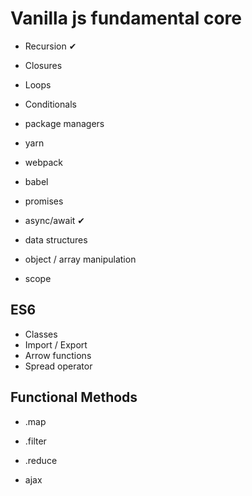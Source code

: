 # Vanilla js fundamental core

- Recursion ✔
- Closures
- Loops
- Conditionals


- package managers
- yarn
- webpack
- babel

- promises
- async/await ✔
- data structures
- object / array manipulation
- scope

## ES6

- Classes
- Import / Export
- Arrow functions
- Spread operator

## Functional Methods 

- .map
- .filter
- .reduce


- ajax